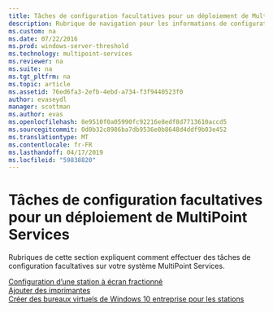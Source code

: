```yaml
---
title: Tâches de configuration facultatives pour un déploiement de MultiPoint Services
description: Rubrique de navigation pour les informations de configuration de MultiPoint Services
ms.custom: na
ms.date: 07/22/2016
ms.prod: windows-server-threshold
ms.technology: multipoint-services
ms.reviewer: na
ms.suite: na
ms.tgt_pltfrm: na
ms.topic: article
ms.assetid: 76ed6fa3-2efb-4ebd-a734-f3f9440523f0
author: evaseydl
manager: scottman
ms.author: evas
ms.openlocfilehash: 8e9510f0a05990fc92216e8edf8d7713610accd5
ms.sourcegitcommit: 0d0b32c8986ba7db9536e0b8648d4ddf9b03e452
ms.translationtype: MT
ms.contentlocale: fr-FR
ms.lasthandoff: 04/17/2019
ms.locfileid: "59838820"
---
```

# <a name="optional-configuration-tasks-for-a-multipoint-services-deployment"></a>Tâches de configuration facultatives pour un déploiement de MultiPoint Services
Rubriques de cette section expliquent comment effectuer des tâches de configuration facultatives sur votre système MultiPoint Services.  
   
[Configuration d’une station à écran fractionné](Set-up-a-split-screen-station-in-MultiPoint-services.md)  
[Ajouter des imprimantes](Add-printers.md)  
[Créer des bureaux virtuels de Windows 10 entreprise pour les stations](Create-Windows-10-Enterprise-virtual-desktops-for-stations.md)  